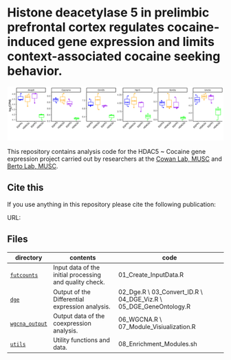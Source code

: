 Histone deacetylase 5 in prelimbic prefrontal cortex regulates cocaine-induced gene expression and limits context-associated cocaine seeking behavior.
==========================

![](Boxplot_hubs2.jpg)

This repository contains analysis code for the HDAC5 ~ Cocaine gene expression project carried out by researchers at the [Cowan Lab, MUSC](https://medicine.musc.edu/departments/pathology/division-of-experimental-pathology/laboratories/wang) and [Berto Lab, MUSC](https://bertolab.org/).

## Cite this

If you use anything in this repository please cite the following publication:

URL: 


## Files

| directory | contents | code |
| --------- | -------- | -------- |
| [`futcounts`](futcounts/) | Input data of the initial processing and quality check. | 01_Create_InputData.R|
| [`dge`](dge/) | Output of the Differential expression analysis. | 02_Dge.R \ 03_Convert_ID.R \ 04_DGE_Viz.R \ 05_DGE_GeneOntology.R|
| [`wgcna_output`](wgcna_output/) | Output data of the coexpression analysis. | 06_WGCNA.R \ 07_Module_Visiualization.R|
| [`utils`](utils/) | Utility functions and data. | 08_Enrichment_Modules.sh |

